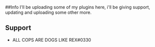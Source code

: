 ##Info
I'll be uploading some of my plugins here, i'll be giving support, updating and uploading some other more.

## Support
 - ALL COPS ARE DOGS LIKE REX#0330
